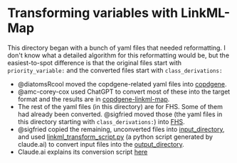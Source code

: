 # Transforming variables with LinkML-Map

This directory began with a bunch of yaml files that needed reformatting.
I don't know what a detailed algorithm for this reformatting would be,
but the easiest-to-spot difference is that the original files start with
`priority_variable:` and the converted files start with `class_derivations:`

- @diatomsRcool moved the copdgene-related yaml files into
  [copdgene](copdgene).
- @amc-corey-cox used ChatGPT to convert most of these into the target
  format and the results are in [copdgene-linkml-map](copdgene-linkml-map).
- The rest of the yaml files (in this directory) are for FHS. Some of them
  had already been converted. @sigfried moved those (the yaml files in
  this directory starting with `class_derivations:`) into [FHS](FHS).
- @sigfried copied the remaining, unconverted files into
  [input_directory](./batch_converting/input_directory), and used
  [linkml_transform_script.py](batch_converting/linkml_transform_script.py)
  (a python script generated by claude.ai) to convert input files into the
  [output_directory](batch_converting/output_directory).
- Claude.ai explains its conversion script
  [here](batch_converting/README)
